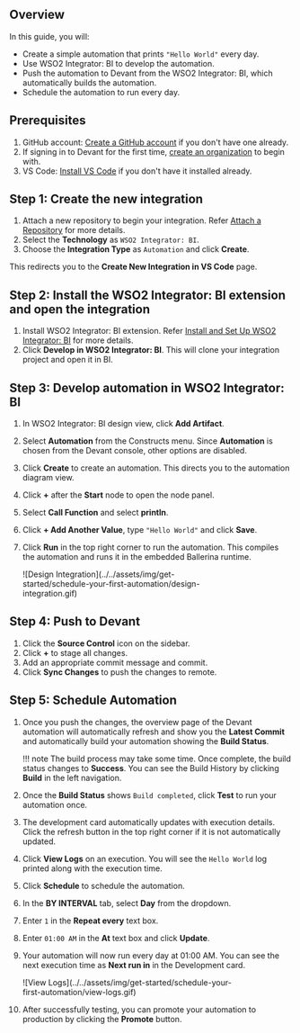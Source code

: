 ## Overview

In this guide, you will:

- Create a simple automation that prints `"Hello World"` every day.
- Use WSO2 Integrator: BI to develop the automation.
- Push the automation to Devant from the WSO2 Integrator: BI, which automatically builds the automation.
- Schedule the automation to run every day.

## Prerequisites

1. GitHub account: [Create a GitHub account](https://github.com/signup) if you don't have one already.
2. If signing in to Devant for the first time, [create an organization](../references/create-an-organization.md) to begin with.
3. VS Code: [Install VS Code](https://code.visualstudio.com/download) if you don't have it installed already.

## Step 1: Create the new integration

1. Attach a new repository to begin your integration. Refer [Attach a Repository](../references/attach-a-repository.md) for more details.
2. Select the **Technology** as `WSO2 Integrator: BI`.
3. Choose the **Integration Type** as `Automation` and click **Create**.

This redirects you to the **Create New Integration in VS Code** page. 

## Step 2: Install the WSO2 Integrator: BI extension and open the integration

1. Install WSO2 Integrator: BI extension. Refer [Install and Set Up WSO2 Integrator: BI](../references/install-and-setup-wso2-integrator-bi.md) for more details.
2. Click **Develop in WSO2 Integrator: BI**. This will clone your integration project and open it in BI.

## Step 3: Develop automation in WSO2 Integrator: BI

1. In WSO2 Integrator: BI design view, click **Add Artifact**.
2. Select **Automation** from the Constructs menu. Since **Automation** is chosen from the Devant console, other options are disabled.
3. Click **Create** to create an automation. This directs you to the automation diagram view.
4. Click **+** after the **Start** node to open the node panel.
5. Select **Call Function** and select **println**.
6. Click **+ Add Another Value**, type `"Hello World"` and click **Save**.
7. Click **Run** in the top right corner to run the automation. This compiles the automation and runs it in the embedded Ballerina runtime.

    <div style="width: 80%;">
    ![Design Integration](../../assets/img/get-started/schedule-your-first-automation/design-integration.gif)
    </div>

## Step 4: Push to Devant

1. Click the **Source Control** icon on the sidebar.
2. Click **+** to stage all changes.
3. Add an appropriate commit message and commit.
4. Click **Sync Changes** to push the changes to remote.

## Step 5: Schedule Automation

1. Once you push the changes, the overview page of the Devant automation will automatically refresh and show you the **Latest Commit** and automatically build your automation showing the **Build Status**.

    !!! note
        The build process may take some time. Once complete, the build status changes to **Success**. You can see the Build History by clicking **Build** in the left navigation.

2. Once the **Build Status** shows `Build completed`, click **Test** to run your automation once.
3. The development card automatically updates with execution details. Click the refresh button in the top right corner if it is not automatically updated.
4. Click **View Logs** on an execution. You will see the `Hello World` log printed along with the execution time.
5. Click **Schedule** to schedule the automation.
6. In the **BY INTERVAL** tab, select **Day** from the dropdown.
7. Enter `1` in the **Repeat every** text box.
8. Enter `01:00 AM` in the **At** text box and click **Update**.
9. Your automation will now run every day at 01:00 AM. You can see the next execution time as **Next run in** in the Development card.

    <div style="width: 80%;">
    ![View Logs](../../assets/img/get-started/schedule-your-first-automation/view-logs.gif)
    </div>

10. After successfully testing, you can promote your automation to production by clicking the **Promote** button.
